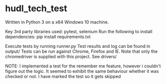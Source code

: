 # hudl_tech_test

Written in Python 3 on a x64 Windows 10 machine.

Key 3rd party libraries used: pytest, selenium
Run the following to install dependencies:
	pip install requirements.txt

Execute tests by running runner.py
Test results and log can be found in output/
Tests can be run against Chrome, Firefox and IE.  Note that only the chromedriver is supplied with this project.  See drivers/

NOTE:
I implemented a test for the remember me feature, however i couldn't figure out the logic.  It seemed to exhibit the same behaviour whether it was checked or not.  I have marked the test so it gets skipped

